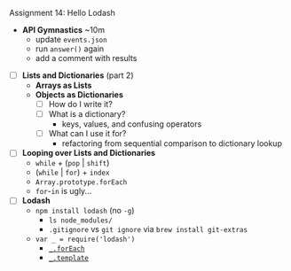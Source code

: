 Assignment 14: Hello Lodash

* **API Gymnastics** ~10m
  * update `events.json`
  * run `answer()` again
  * add a comment with results
* [ ] **Lists and Dictionaries** (part 2)
  * **Arrays as Lists**
  * **Objects as Dictionaries**
    * [ ] How do I write it?
    * [ ] What is a dictionary?
      * keys, values, and confusing operators
    * [ ] What can I use it for?
      * refactoring from sequential comparison to dictionary lookup
* [ ] **Looping over Lists and Dictionaries**
  * `while` + (`pop` | `shift`)
  * (`while` | `for`) + `index`
  * `Array.prototype.forEach`
  * `for`-`in` is ugly...
* [ ] **Lodash**
  * `npm install lodash` (no `-g`)
    * `ls node_modules/`
    * `.gitignore` vs `git ignore` via `brew install git-extras`
  * `var _ = require('lodash')`
    * [`_.forEach`](http://lodash.com/docs#forEach)
    * [`_.template`](http://lodash.com/docs#template)

